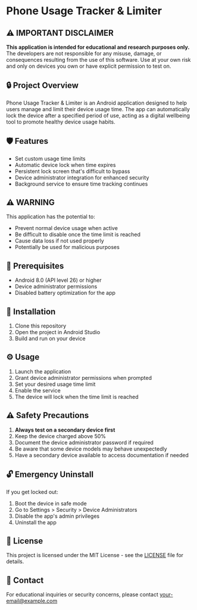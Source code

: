 # Phone Usage Tracker & Limiter

## ⚠️ IMPORTANT DISCLAIMER
**This application is intended for educational and research purposes only.** The developers are not responsible for any misuse, damage, or consequences resulting from the use of this software. Use at your own risk and only on devices you own or have explicit permission to test on.

## 🔒 Project Overview
Phone Usage Tracker & Limiter is an Android application designed to help users manage and limit their device usage time. The app can automatically lock the device after a specified period of use, acting as a digital wellbeing tool to promote healthy device usage habits.

## 🛡️ Features
- Set custom usage time limits
- Automatic device lock when time expires
- Persistent lock screen that's difficult to bypass
- Device administrator integration for enhanced security
- Background service to ensure time tracking continues

## ⚠️ WARNING
This application has the potential to:
- Prevent normal device usage when active
- Be difficult to disable once the time limit is reached
- Cause data loss if not used properly
- Potentially be used for malicious purposes

## 🔧 Prerequisites
- Android 8.0 (API level 26) or higher
- Device administrator permissions
- Disabled battery optimization for the app

## 🚀 Installation
1. Clone this repository
2. Open the project in Android Studio
3. Build and run on your device

## ⚙️ Usage
1. Launch the application
2. Grant device administrator permissions when prompted
3. Set your desired usage time limit
4. Enable the service
5. The device will lock when the time limit is reached

## ⚠️ Safety Precautions
1. **Always test on a secondary device first**
2. Keep the device charged above 50%
3. Document the device administrator password if required
4. Be aware that some device models may behave unexpectedly
5. Have a secondary device available to access documentation if needed

## 🔓 Emergency Uninstall
If you get locked out:
1. Boot the device in safe mode
2. Go to Settings > Security > Device Administrators
3. Disable the app's admin privileges
4. Uninstall the app

## 📝 License
This project is licensed under the MIT License - see the [LICENSE](LICENSE) file for details.

## 📧 Contact
For educational inquiries or security concerns, please contact [your-email@example.com](mailto:your-email@example.com)